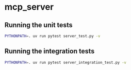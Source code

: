 # mcp_server

## Running the unit tests
```sh
PYTHONPATH=. uv run pytest server_test.py -v
```

## Running the integration tests
```sh
PYTHONPATH=. uv run pytest server_integration_test.py -v
```